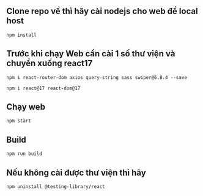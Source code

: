 ## Clone repo về thì hãy cài nodejs cho web để local host

`npm install`

## Trước khi chạy Web cần cài 1 số thư viện và chuyển xuống react17

`npm i react-router-dom axios query-string sass swiper@6.8.4 --save`

`npm i react@17 react-dom@17`

## Chạy web

`npm start` 

## Build

`npm run build`

## Nếu không cài được thư viện thì hãy

`npm uninstall @testing-library/react`